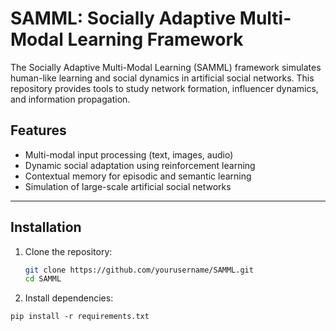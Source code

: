 # SAMML: Socially Adaptive Multi-Modal Learning Framework

The Socially Adaptive Multi-Modal Learning (SAMML) framework simulates human-like learning and social dynamics in artificial social networks. This repository provides tools to study network formation, influencer dynamics, and information propagation.

## Features
- Multi-modal input processing (text, images, audio)
- Dynamic social adaptation using reinforcement learning
- Contextual memory for episodic and semantic learning
- Simulation of large-scale artificial social networks

---

## Installation
1. Clone the repository:
   ```bash
   git clone https://github.com/yourusername/SAMML.git
   cd SAMML
2. Install dependencies:
```
pip install -r requirements.txt
```
